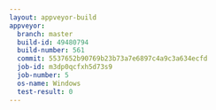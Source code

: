 ```yaml
---
layout: appveyor-build
appveyor:
  branch: master
  build-id: 49480794
  build-number: 561
  commit: 5537652b90769b23b73a7e6897c4a9c3a634ecfd
  job-id: m3dp0qcfxh5d73s9
  job-number: 5
  os-name: Windows
  test-result: 0
---
```

